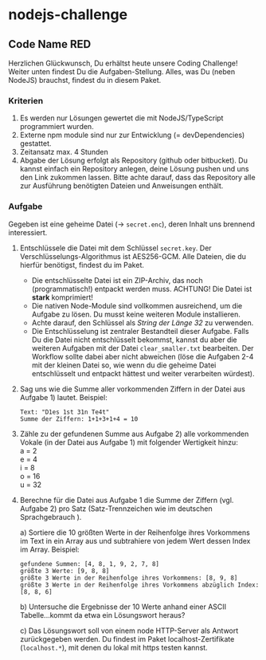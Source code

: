 # nodejs-challenge
## Code Name RED

Herzlichen Glückwunsch, Du erhältst heute unsere Coding Challenge! Weiter unten findest Du die Aufgaben-Stellung.
Alles, was Du (neben NodeJS) brauchst, findest du in diesem Paket.

### Kriterien
1. Es werden nur Lösungen gewertet die mit NodeJS/TypeScript programmiert wurden. 
2. Externe npm module sind nur zur Entwicklung (= devDependencies) gestattet.
3. Zeitansatz max. 4 Stunden
4. Abgabe der Lösung erfolgt als Repository (github oder bitbucket). Du kannst einfach ein Repository anlegen, deine Lösung pushen und
 uns den Link zukommen lassen. Bitte achte darauf, dass das Repository alle zur Ausführung benötigten Dateien und Anweisungen enthält.

### Aufgabe

Gegeben ist eine geheime Datei (-> `secret.enc`), deren Inhalt uns brennend interessiert.
1. Entschlüssele die Datei mit dem Schlüssel `secret.key`. Der Verschlüsselungs-Algorithmus ist AES256-GCM. Alle Dateien, die du hierfür 
   benötigst, findest du im Paket. 
    - Die entschlüsselte Datei ist ein ZIP-Archiv, das noch (programmatisch!) entpackt werden muss. ACHTUNG! Die Datei ist **stark** 
      komprimiert!
    - Die nativen Node-Module sind vollkommen ausreichend, um die Aufgabe zu lösen. Du musst keine weiteren Module installieren.
    - Achte darauf, den Schlüssel als *String der Länge 32* zu verwenden.
    - Die Entschlüsselung ist zentraler Bestandteil dieser Aufgabe. Falls Du die Datei nicht entschlüsselt bekommst, kannst du aber die
     weiteren Aufgaben mit der Datei `clear_smaller.txt` bearbeiten. Der Workflow sollte dabei aber nicht abweichen (löse die Aufgaben 
      2-4 mit der kleinen Datei so, wie wenn du die geheime Datei entschlüsselt und entpackt hättest und weiter verarbeiten würdest).
2. Sag uns wie die Summe aller vorkommenden Ziffern in der Datei aus Aufgabe 1) lautet.
   Beispiel:
   ```
   Text: "D1es 1st 31n Te4t"
   Summe der Ziffern: 1+1+3+1+4 = 10 
   ```
3. Zähle zu der gefundenen Summe aus Aufgabe 2) alle vorkommenden Vokale (in der Datei aus Aufgabe 1) mit folgender Wertigkeit hinzu:  
    a = 2  
    e = 4  
    i = 8  
    o = 16  
    u = 32
4. Berechne für die Datei aus Aufgabe 1 die Summe der Ziffern (vgl. Aufgabe 2) pro Satz (Satz-Trennzeichen wie im deutschen Sprachgebrauch
).      
    
    a) Sortiere die 10 größten Werte in der Reihenfolge ihres Vorkommens im Text in ein Array aus und subtrahiere von jedem Wert dessen
     Index im Array.
    Beispiel: 
    ```
    gefundene Summen: [4, 8, 1, 9, 2, 7, 8]
    größte 3 Werte: [9, 8, 8]
    größte 3 Werte in der Reihenfolge ihres Vorkommens: [8, 9, 8]
    größte 3 Werte in der Reihenfolge ihres Vorkommens abzüglich Index: [8, 8, 6]
    ```
    
    b) Untersuche die Ergebnisse der 10 Werte anhand einer ASCII Tabelle...kommt da etwa ein Lösungswort heraus?
    
    c) Das Lösungswort soll von einem node HTTP-Server als Antwort zurückgegeben werden. Du findest im Paket localhost-Zertifikate
     (`localhost.*`), mit denen du lokal mit https testen kannst.
